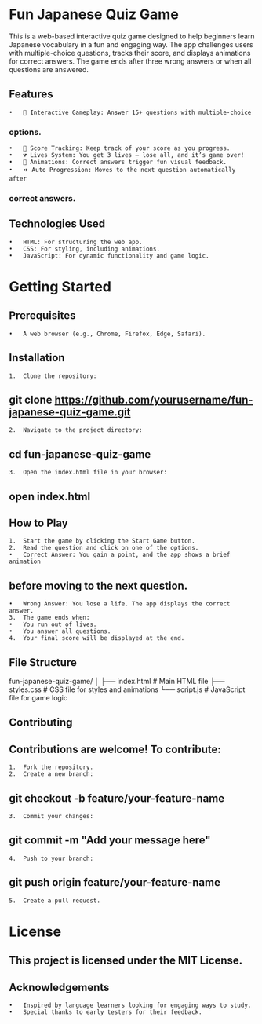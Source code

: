 # **Fun Japanese Quiz Game**

This is a web-based interactive quiz game designed to help beginners learn Japanese vocabulary in a fun and engaging way. The app challenges users with multiple-choice questions, tracks their score, and displays animations for correct answers. The game ends after three wrong answers or when all questions are answered.

## Features

	•	🌟 Interactive Gameplay: Answer 15+ questions with multiple-choice 
### options.
	•	🎉 Score Tracking: Keep track of your score as you progress.
	•	💔 Lives System: You get 3 lives — lose all, and it’s game over!
	•	🎨 Animations: Correct answers trigger fun visual feedback.
	•	⏩ Auto Progression: Moves to the next question automatically after 
### correct answers.

## Technologies Used

	•	HTML: For structuring the web app.
	•	CSS: For styling, including animations.
	•	JavaScript: For dynamic functionality and game logic.

# Getting Started

## Prerequisites

	•	A web browser (e.g., Chrome, Firefox, Edge, Safari).

## Installation

	1.	Clone the repository:

## git clone https://github.com/yourusername/fun-japanese-quiz-game.git


	2.	Navigate to the project directory:

## cd fun-japanese-quiz-game


	3.	Open the index.html file in your browser:

## open index.html

## How to Play

	1.	Start the game by clicking the Start Game button.
	2.	Read the question and click on one of the options.
	•	Correct Answer: You gain a point, and the app shows a brief animation 
## before moving to the next question.
	•	Wrong Answer: You lose a life. The app displays the correct answer.
	3.	The game ends when:
	•	You run out of lives.
	•	You answer all questions.
	4.	Your final score will be displayed at the end.

## File Structure

fun-japanese-quiz-game/
│
├── index.html      # Main HTML file
├── styles.css      # CSS file for styles and animations
└── script.js       # JavaScript file for game logic

## Contributing

## Contributions are welcome! To contribute:
	1.	Fork the repository.
	2.	Create a new branch:

## git checkout -b feature/your-feature-name


	3.	Commit your changes:

## git commit -m "Add your message here"


	4.	Push to your branch:

## git push origin feature/your-feature-name


	5.	Create a pull request.

# **License**

## **This project is licensed under the MIT License.**

## Acknowledgements

	•	Inspired by language learners looking for engaging ways to study.
	•	Special thanks to early testers for their feedback.